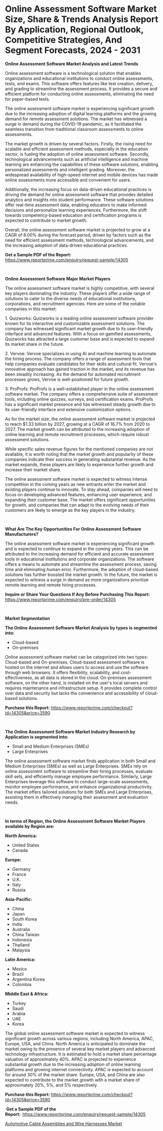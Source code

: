 <p><h1>Online Assessment Software Market Size, Share & Trends Analysis Report By Application, Regional Outlook, Competitive Strategies, And Segment Forecasts, 2024 - 2031</h1></p><p><strong>Online Assessment Software Market Analysis and Latest Trends</strong></p>
<p><p>Online assessment software is a technological solution that enables organizations and educational institutions to conduct online assessments, tests, and exams. This software offers features like test creation, delivery, and grading to streamline the assessment process. It provides a secure and efficient platform for conducting online assessments, eliminating the need for paper-based tests.</p><p>The online assessment software market is experiencing significant growth due to the increasing adoption of digital learning platforms and the growing demand for remote assessment solutions. The market has witnessed a surge in demand during the COVID-19 pandemic, as it facilitated the seamless transition from traditional classroom assessments to online assessments.</p><p>The market growth is driven by several factors. Firstly, the rising need for scalable and efficient assessment methods, especially in the education sector, is fueling the adoption of online assessment software. Secondly, technological advancements such as artificial intelligence and machine learning are enhancing the capabilities of these software solutions, enabling personalized assessments and intelligent grading. Moreover, the widespread availability of high-speed internet and mobile devices has made online assessments more accessible and convenient for users.</p><p>Additionally, the increasing focus on data-driven educational practices is driving the demand for online assessment software that provides detailed analytics and insights into student performance. These software solutions offer real-time assessment data, enabling educators to make informed decisions and personalize learning experiences. Furthermore, the shift towards competency-based education and certification programs is expected to contribute to market growth.</p><p>Overall, the online assessment software market is projected to grow at a CAGR of 8.00% during the forecast period, driven by factors such as the need for efficient assessment methods, technological advancements, and the increasing adoption of data-driven educational practices.</p></p>
<p><strong>Get a Sample PDF of the Report:&nbsp;</strong> <a href="https://www.reportprime.com/enquiry/request-sample/14305">https://www.reportprime.com/enquiry/request-sample/14305</a></p>
<p>&nbsp;</p>
<p><strong>Online Assessment Software Major Market Players</strong></p>
<p><p>The online assessment software market is highly competitive, with several key players dominating the industry. These players offer a wide range of solutions to cater to the diverse needs of educational institutions, corporations, and recruitment agencies. Here are some of the notable companies in this market:</p><p>1. Quizworks: Quizworks is a leading online assessment software provider known for its interactive and customizable assessment solutions. The company has witnessed significant market growth due to its user-friendly interface and advanced features. With a focus on gamified assessments, Quizworks has attracted a large customer base and is expected to expand its market share in the future.</p><p>2. Vervoe: Vervoe specializes in using AI and machine learning to automate the hiring process. The company offers a range of assessment tools that help companies evaluate candidates for their skills and cultural fit. Vervoe's innovative approach has gained traction in the market, and its revenue has been steadily increasing. As the demand for automated recruitment processes grows, Vervoe is well-positioned for future growth.</p><p>3. ProProfs: ProProfs is a well-established player in the online assessment software market. The company offers a comprehensive suite of assessment tools, including online quizzes, surveys, and certification exams. ProProfs has a significant market presence and has witnessed steady growth due to its user-friendly interface and extensive customization options.</p><p>As for the market size, the online assessment software market is projected to reach $1.33 billion by 2027, growing at a CAGR of 16.7% from 2020 to 2027. The market growth can be attributed to the increasing adoption of online learning and remote recruitment processes, which require robust assessment solutions.</p><p>While specific sales revenue figures for the mentioned companies are not available, it is worth noting that the market growth and popularity of these companies indicate their success in generating substantial revenue. As the market expands, these players are likely to experience further growth and increase their market share.</p><p>The online assessment software market is expected to witness intense competition in the coming years as new entrants enter the market and existing players continue to innovate. To stay ahead, companies will need to focus on developing advanced features, enhancing user experience, and expanding their customer base. The market offers significant opportunities for growth, and companies that can adapt to the evolving needs of their customers are likely to emerge as the key players in the industry.</p></p>
<p>&nbsp;</p>
<p><strong>What Are The Key Opportunities For Online Assessment Software Manufacturers?</strong></p>
<p><p>The online assessment software market is experiencing significant growth and is expected to continue to expand in the coming years. This can be attributed to the increasing demand for efficient and accurate assessment tools in educational institutions and corporate organizations. The software offers a means to automate and streamline the assessment process, saving time and eliminating human error. Furthermore, the adoption of cloud-based solutions has further boosted the market growth. In the future, the market is expected to witness a surge in demand as more organizations prioritize remote learning and remote hiring processes.</p></p>
<p><strong>Inquire or Share Your Questions If Any Before Purchasing This Report:</strong> <a href="https://www.reportprime.com/enquiry/pre-order/14305">https://www.reportprime.com/enquiry/pre-order/14305</a></p>
<p>&nbsp;</p>
<p><strong>Market Segmentation</strong></p>
<p><strong>The Online Assessment Software Market Analysis by types is segmented into:</strong></p>
<p><ul><li>Cloud-based</li><li>On-premises</li></ul></p>
<p><p>Online assessment software market can be categorized into two types: Cloud-based and On-premises. Cloud-based assessment software is hosted on the internet and allows users to access and use the software through web browsers. It offers flexibility, scalability, and cost-effectiveness, as all data is stored in the cloud. On-premises assessment software, on the other hand, is installed on the user's local servers and requires maintenance and infrastructure setup. It provides complete control over data and security but lacks the convenience and accessibility of cloud-based solutions.</p></p>
<p><strong>Purchase this Report:&nbsp;</strong><a href="https://www.reportprime.com/checkout?id=14305&price=3590">https://www.reportprime.com/checkout?id=14305&price=3590</a></p>
<p>&nbsp;</p>
<p><strong>The Online Assessment Software Market Industry Research by Application is segmented into:</strong></p>
<p><ul><li>Small and Medium Enterprises (SMEs)</li><li>Large Enterprises</li></ul></p>
<p><p>The online assessment software market finds application in both Small and Medium Enterprises (SMEs) as well as Large Enterprises. SMEs rely on online assessment software to streamline their hiring processes, evaluate skill sets, and efficiently manage employee performance. Similarly, Large Enterprises leverage this software to conduct large-scale assessments, monitor employee performance, and enhance organizational productivity. The market offers tailored solutions for both SMEs and Large Enterprises, assisting them in effectively managing their assessment and evaluation needs.</p></p>
<p>&nbsp;</p>
<p><strong>In terms of Region, the Online Assessment Software Market Players available by Region are:</strong></p>
<p>
    <p> <strong> North America: </strong>
        <ul>
            <li>United States</li>
            <li>Canada</li>
        </ul>
        </p> 
    <p> <strong> Europe: </strong>
        <ul>
            <li>Germany</li>
            <li>France</li>
            <li>U.K.</li>
            <li>Italy</li>
            <li>Russia</li>
        </ul>
        </p> 
    <p> <strong> Asia-Pacific: </strong>
        <ul>
            <li>China</li>
            <li>Japan</li>
            <li>South Korea</li>
            <li>India</li>
            <li>Australia</li>
            <li>China Taiwan</li>
            <li>Indonesia</li>
            <li>Thailand</li>
            <li>Malaysia</li>
        </ul>
        </p> 
    <p> <strong> Latin America: </strong>
        <ul>
            <li>Mexico</li>
            <li>Brazil</li>
            <li>Argentina Korea</li>
            <li>Colombia</li>
        </ul>
        </p> 
    <p> <strong> Middle East & Africa: </strong>
        <ul>
            <li>Turkey</li>
            <li>Saudi</li>
            <li>Arabia</li>
            <li>UAE</li>
            <li>Korea</li>
        </ul>
    </p>
    </p>
<p><p>The global online assessment software market is expected to witness significant growth across various regions, including North America, APAC, Europe, USA, and China. North America is anticipated to dominate the market owing to the presence of several key market players and advanced technology infrastructure. It is estimated to hold a market share percentage valuation of approximately 40%. APAC is projected to experience substantial growth due to the increasing adoption of online learning platforms and growing internet connectivity. APAC is expected to account for around 30% of the market share. Europe, USA, and China are also expected to contribute to the market growth with a market share of approximately 20%, 5%, and 5% respectively.</p></p>
<p><strong>Purchase this Report: </strong><a href="https://www.reportprime.com/checkout?id=14305&price=3590">https://www.reportprime.com/checkout?id=14305&price=3590</a></p>
<p>&nbsp;<strong>Get a Sample PDF of the Report:&nbsp;&nbsp;</strong><a href="https://www.reportprime.com/enquiry/request-sample/14305">https://www.reportprime.com/enquiry/request-sample/14305</a></p>
<p><strong></strong></p>
<p><p><a href="https://www.linkedin.com/pulse/automotive-cable-assemblies-wire-harnesses-market-research-jq9ee?trackingId=OI%2BnYNUPSQ%2BrH4SuhEXk0g%3D%3D">Automotive Cable Assemblies and Wire Harnesses Market</a></p></p>